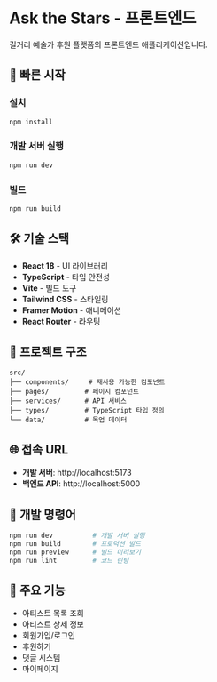 # Ask the Stars - 프론트엔드

길거리 예술가 후원 플랫폼의 프론트엔드 애플리케이션입니다.

## 🚀 빠른 시작

### 설치
```bash
npm install
```

### 개발 서버 실행
```bash
npm run dev
```

### 빌드
```bash
npm run build
```

## 🛠️ 기술 스택

- **React 18** - UI 라이브러리
- **TypeScript** - 타입 안전성
- **Vite** - 빌드 도구
- **Tailwind CSS** - 스타일링
- **Framer Motion** - 애니메이션
- **React Router** - 라우팅

## 📁 프로젝트 구조

```
src/
├── components/     # 재사용 가능한 컴포넌트
├── pages/         # 페이지 컴포넌트
├── services/      # API 서비스
├── types/         # TypeScript 타입 정의
└── data/          # 목업 데이터
```

## 🌐 접속 URL

- **개발 서버**: http://localhost:5173
- **백엔드 API**: http://localhost:5000

## 🔧 개발 명령어

```bash
npm run dev          # 개발 서버 실행
npm run build        # 프로덕션 빌드
npm run preview      # 빌드 미리보기
npm run lint         # 코드 린팅
```

## 📝 주요 기능

- 아티스트 목록 조회
- 아티스트 상세 정보
- 회원가입/로그인
- 후원하기
- 댓글 시스템
- 마이페이지
